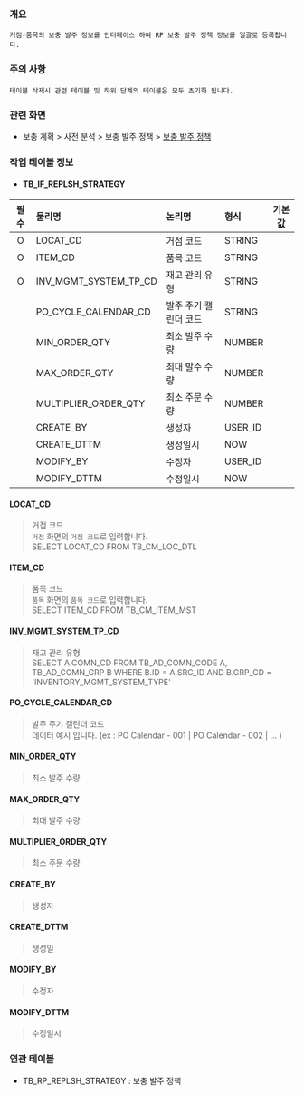 ### 개요
    거점-품목의 보충 발주 정보를 인터페이스 하여 RP 보충 발주 정책 정보를 일괄로 등록합니다.

### 주의 사항
    테이블 삭제시 관련 테이블 및 하위 단계의 테이블은 모두 초기화 됩니다. 

### 관련 화면
- 보충 계획 > 사전 분석 > 보충 발주 정책 > [보충 발주 정책](#/dataintegration/dataloading/dataimport)

### 작업 테이블 정보

- #### TB_IF_REPLSH_STRATEGY

| 필수 | 물리명                                          | 논리명                   | 형식      | 기본값        | 
|:--:|:-------------------------------------------------|:------------------------|:----------|:-------------:|
| O  | LOCAT_CD                                         | 거점 코드                | STRING    |               |
| O  | ITEM_CD                                          | 품목 코드                | STRING    |               |
| O  | INV_MGMT_SYSTEM_TP_CD                            | 재고 관리 유형           | STRING    |               |
|    | PO_CYCLE_CALENDAR_CD                             | 발주 주기 캘린더 코드     | STRING    |               |
|    | MIN_ORDER_QTY                                    | 최소 발주 수량           | NUMBER    |               |
|    | MAX_ORDER_QTY                                    | 최대 발주 수량           | NUMBER    |               |
|    | MULTIPLIER_ORDER_QTY                             | 최소 주문 수량           | NUMBER    |               |
|    | CREATE_BY                                        | 생성자                   | USER_ID   |               |
|    | CREATE_DTTM                                      | 생성일시                 | NOW       |               |
|    | MODIFY_BY                                        | 수정자                   | USER_ID   |               |
|    | MODIFY_DTTM                                      | 수정일시                 | NOW       |               |


#### LOCAT_CD
> 거점 코드  
> `거점` 화면의 `거점 코드`로 입력합니다.  
> SELECT LOCAT_CD FROM TB_CM_LOC_DTL

#### ITEM_CD
> 품목 코드  
> `품목` 화면의 `품목 코드`로 입력합니다.  
> SELECT ITEM_CD FROM TB_CM_ITEM_MST  

#### INV_MGMT_SYSTEM_TP_CD
> 재고 관리 유형  
> SELECT A.COMN_CD FROM TB_AD_COMN_CODE A, TB_AD_COMN_GRP B WHERE B.ID = A.SRC_ID AND B.GRP_CD = 'INVENTORY_MGMT_SYSTEM_TYPE'

#### PO_CYCLE_CALENDAR_CD
> 발주 주기 캘린더 코드  
> 데이터 예시 입니다. (ex : PO Calendar - 001 | PO Calendar - 002 | … )  

#### MIN_ORDER_QTY
> 최소 발주 수량  

#### MAX_ORDER_QTY
> 최대 발주 수량   

#### MULTIPLIER_ORDER_QTY
> 최소 주문 수량  

#### CREATE_BY
> 생성자  

#### CREATE_DTTM
> 생성일  

#### MODIFY_BY
> 수정자  

#### MODIFY_DTTM
> 수정일시

### 연관 테이블

- TB_RP_REPLSH_STRATEGY : 보충 발주 정책
